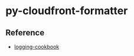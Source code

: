 

# py-cloudfront-formatter



## Reference
- [logging-cookbook](https://docs.python.org/ko/3/howto/logging-cookbook.html#)
